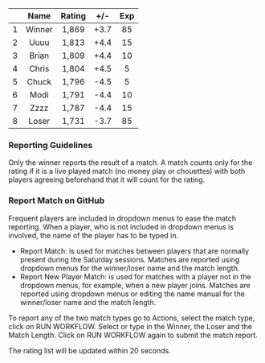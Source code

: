 | |Name|Rating|+/-|Exp|
|-|:--:|:----:|:-:|:-:|
|1|Winner|1,869|+3.7|85|
|2|Uuuu|1,813|+4.4|15|
|3|Brian|1,809|+4.4|10|
|4|Chris|1,804|+4.5|5|
|5|Chuck|1,796|-4.5|5|
|6|Modi|1,791|-4.4|10|
|7|Zzzz|1,787|-4.4|15|
|8|Loser|1,731|-3.7|85|


### Reporting Guidelines

Only the winner reports the result of a match.
A match counts only for the rating if it is a live played match (no money play or chouettes)
with both players agreeing beforehand that it will count for the rating.


### Report Match on GitHub

Frequent players are included in dropdown menus to ease the match reporting.
When a player, who is not included in dropdown menus is involved, the name of the player has to be typed in.

- Report Match:  is used for matches between players that are normally present during the Saturday sessions.
  Matches are reported using dropdown menus for the winner/loser name and the match length.
- Report New Player Match:  is used for matches with a player not in the dropdown menus, for example, when a new player joins.
  Matches are reported using dropdown menus or editing the name manual for the winner/loser name and the match length.

To report any of the two match types go to Actions, select the match type, click on RUN WORKFLOW.
Select or type in the Winner, the Loser and the Match Length.
Click on RUN WORKFLOW again to submit the match report.

The rating list will be updated within 20 seconds.
